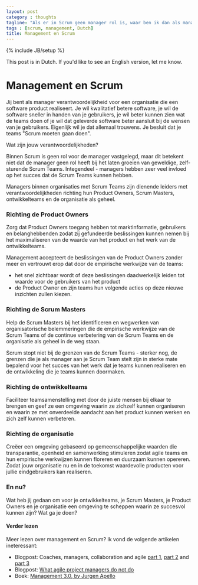 ```yaml
---
layout: post
category : thoughts
tagline: "Als er in Scrum geen manager rol is, waar ben ik dan als manager voor nodig?"
tags : [scrum, management, Dutch]
title: Management en Scrum
---
```

{% include JB/setup %}

<div class="alert alert-warning">
This post is in Dutch. If you'd like to see an English version, let me know.
</div>

# Management en Scrum

Jij bent als manager verantwoordelijkheid voor een organisatie 
die een software product realiseert.
Je wil kwalitatief betere software, 
je wil de software sneller in handen van je gebruikers,
je wil beter kunnen zien wat de teams doen
of je wil dat geleverde software beter aansluit bij de wensen van je gebruikers.
Eigenlijk wil je dat allemaal trouwens.
Je besluit dat je teams "Scrum moeten gaan doen".

Wat zijn jouw verantwoordelijkheden?

Binnen Scrum is geen rol voor de manager vastgelegd, 
maar dit betekent niet dat de manager
geen rol heeft bij het laten groeien van geweldige, zelf-sturende Scrum Teams. 
Integendeel - managers hebben zeer veel invloed 
op het succes dat de Scrum Teams kunnen hebben.

Managers binnen organisaties met Scrum Teams
zijn dienende leiders met verantwoordelijkheden
richting hun Product Owners, Scrum Masters, 
ontwikkelteams en de organisatie als geheel.

### Richting de Product Owners

Zorg dat Product Owners toegang hebben tot 
marktinformatie, gebruikers en belanghebbenden
zodat zij gefundeerde beslissingen kunnen nemen 
bij het maximaliseren van de waarde 
van het product en het werk van de ontwikkelteams.

Management accepteert de beslissingen van de Product Owners zonder meer 
en vertrouwt erop dat door de empirische werkwijze van de teams: 

* het snel zichtbaar wordt of deze beslissingen daadwerkelijk leiden 
  tot waarde voor de gebruikers van het product
* de Product Owner en zijn teams hun volgende acties 
  op deze nieuwe inzichten zullen kiezen.

### Richting de Scrum Masters

Help de Scrum Masters bij het identificeren en wegwerken 
van organisatorische belemmeringen 
die de empirische werkwijze van de Scrum Teams
of de continue verbetering van de Scrum Teams en de organisatie als geheel
in de weg staan.

Scrum stopt niet bij de grenzen van de Scrum Teams - 
sterker nog, de grenzen die je als manager aan je Scrum Team stelt
zijn in sterke mate bepalend voor 
het succes van het werk dat je teams kunnen realiseren
en de ontwikkeling die je teams kunnen doormaken.

### Richting de ontwikkelteams

Faciliteer teamsamenstelling met door de juiste mensen bij elkaar te brengen
en geef ze een omgeving waarin ze zichzelf kunnen organiseren
en waarin ze met onverdeelde aandacht
aan het product kunnen werken 
en zich zelf kunnen verbeteren.

### Richting de organisatie

Creëer een omgeving gebaseerd op gemeenschappelijke waarden
die transparantie, openheid en samenwerking stimuleren
zodat agile teams en hun empirische werkwijzen
kunnen floreren en duurzaam kunnen opereren.
Zodat jouw organisatie nu en in de toekomst waardevolle producten
voor jullie eindgebruikers kan realiseren.

### En nu?

Wat heb jij gedaan om voor je ontwikkelteams, je Scrum Masters, 
je Product Owners en je organisatie een omgeving te scheppen waarin ze succesvol kunnen zijn?
Wat ga je doen?

#### Verder lezen

Meer lezen over management en Scrum? Ik vond de volgende artikelen ineteressant:

 * Blogpost: Coaches, managers, collaboration and agile [part 1][cmca-1], [part 2][cmca-2] and [part 3][cmca-3]
 * Blogpost: [What agile project managers do not do](http://www.jrothman.com/mpd/agile/2016/10/what-agile-project-managers-do-not-do-part-2/)
 * Boek: [Management 3.0, by Jurgen Apello](https://management30.com/product/management30/)


 [cmca-1]: http://www.jrothman.com/mpd/agile/2016/10/coaches-managers-collaboration-and-agile-part-1/
 [cmca-2]: http://www.jrothman.com/mpd/agile/2016/10/coaches-managers-collaboration-and-agile-part-2/
 [cmca-3]: http://www.jrothman.com/mpd/agile/2016/10/coaches-managers-collaboration-and-agile-part-3/
